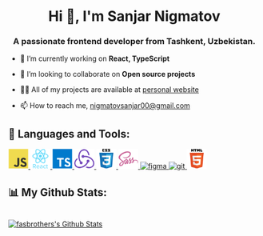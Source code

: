 <h1 align="center">Hi 👋, I'm Sanjar Nigmatov</h1>
<h3 align="center">A passionate frontend developer from Tashkent, Uzbekistan.</h3>

- 🌱 I’m currently working on **React, TypeScript**

- 👯 I’m looking to collaborate on **Open source projects**

- 👨‍💻 All of my projects are available at [personal website](https://snigmatov.vercel.app/)

- 📫 How to reach me, nigmatovsanjar00@gmail.com

## 🔨 Languages and Tools:
<p align="left">  <a href="https://developer.mozilla.org/en-US/docs/Web/JavaScript" target="_blank"> <img src="https://raw.githubusercontent.com/devicons/devicon/master/icons/javascript/javascript-original.svg" alt="javascript" width="40" height="40"/> </a> <a href="https://reactjs.org/" target="_blank"> <img src="https://raw.githubusercontent.com/devicons/devicon/master/icons/react/react-original-wordmark.svg" alt="react" width="40" height="40"/> </a>  <a href="https://www.typescriptlang.org/" target="_blank"> <img src="https://raw.githubusercontent.com/devicons/devicon/master/icons/typescript/typescript-original.svg" alt="typescript" width="40" height="40"/> </a>  <a href="https://redux.js.org" target="_blank"> <img src="https://raw.githubusercontent.com/devicons/devicon/master/icons/redux/redux-original.svg" alt="redux" width="40" height="40"/> </a>  <a href="https://www.w3schools.com/css/" target="_blank"> <img src="https://raw.githubusercontent.com/devicons/devicon/master/icons/css3/css3-original-wordmark.svg" alt="css3" width="40" height="40"/> </a> <a href="https://sass-lang.com" target="_blank"> <img src="https://raw.githubusercontent.com/devicons/devicon/master/icons/sass/sass-original.svg" alt="sass" width="40" height="40"/> </a> <a href="https://www.figma.com/" target="_blank"> <img src="https://www.vectorlogo.zone/logos/figma/figma-icon.svg" alt="figma" width="40" height="40"/> </a> <a href="https://git-scm.com/" target="_blank"> <img src="https://www.vectorlogo.zone/logos/git-scm/git-scm-icon.svg" alt="git" width="40" height="40"/> </a> <a href="https://www.w3.org/html/" target="_blank"> <img src="https://raw.githubusercontent.com/devicons/devicon/master/icons/html5/html5-original-wordmark.svg" alt="html5" width="40" height="40"/> </a> </p>

<!-- <p align="center">
    <a href="https://github.com/fasbrothers/github-readme-streak-stats">
        <img title="🔥 Get streak stats for your profile at git.io/streak-stats" alt="Sanjar Nigmatov's streak" src="https://github-readme-streak-stats.herokuapp.com/?user=fasbrothers&theme=black-ice&hide_border=true&stroke=0000&background=060A0CD0"/>
    </a>
</p> -->

## 📊 My Github Stats:
 <br/>
    <a href="https://github.com/fasbrothers/github-readme-stats"><img alt="fasbrothers's Github Stats" src="https://github-readme-stats.vercel.app/api?username=fasbrothers&show_icons=true&count_private=true&theme=react&hide_border=true&bg_color=0D1117" /></a>

